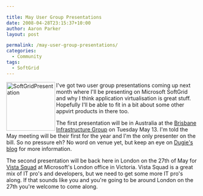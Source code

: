 ```yaml
---

title: May User Group Presentations
date: 2008-04-28T23:15:37+10:00
author: Aaron Parker
layout: post

permalink: /may-user-group-presentations/
categories:
  - Community
tags:
  - SoftGrid
---
```

<img border="0" alt="SoftGridPresentation" align="left" src="{{site.baseurl}}/media/2008/04/softgridpresentation.png" width="128" height="128" /> I've got two user group presentations coming up next month where I'll be presenting on Microsoft SoftGrid and why I think application virtualisation is great stuff. Hopefully I'll be able to fit in a bit about some other appvirt products in there too. 

The first presentation will be in Australia at the [Brisbane Infrastructure Group](http://www.aususergroups.org/big) on Tuesday May 13. I'm told the May meeting will be their first for the year and I'm the only presenter on the bill. So no pressure eh? No word on venue yet, but keep an eye on [Dugie's blog](http://blog.windowsvirtualization.com/) for more information.

The second presentation will be back here in London on the 27th of May for [Vista Squad](http://vistasquad.co.uk/blogs/announcements/archive/2008/04/28/vista-squad-tuesday-27th-may.aspx) at Microsoft's London office in Victoria. Vista Squad is a great mix of IT pro's and developers, but we need to get some more IT pro's along. If that sounds like you and you're going to be around London on the 27th you're welcome to come along.